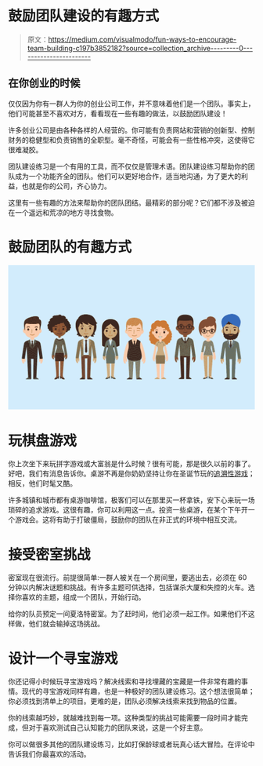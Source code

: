 # 鼓励团队建设的有趣方式

> 原文：<https://medium.com/visualmodo/fun-ways-to-encourage-team-building-c197b3852182?source=collection_archive---------0----------------------->

## 在你创业的时候

仅仅因为你有一群人为你的创业公司工作，并不意味着他们是一个团队。事实上，他们可能甚至不喜欢对方，看看现在一些有趣的做法，以鼓励团队建设！

许多创业公司是由各种各样的人经营的。你可能有负责网站和营销的创新型、控制财务的稳健型和负责销售的全职型。毫不奇怪，可能会有一些性格冲突，这使得它很难凝胶。

团队建设练习是一个有用的工具，而不仅仅是管理术语。团队建设练习帮助你的团队成为一个功能齐全的团队。他们可以更好地合作，适当地沟通，为了更大的利益，也就是你的公司，齐心协力。

这里有一些有趣的方法来帮助你的团队团结。最精彩的部分呢？它们都不涉及被迫在一个遥远和荒凉的地方寻找食物。

# 鼓励团队的有趣方式

![](img/fc1004f9eab4b7a38926d2a8f4f2d025.png)

# 玩棋盘游戏

你上次坐下来玩拼字游戏或大富翁是什么时候？很有可能，那是很久以前的事了。好吧，我们有消息告诉你。桌游不再是你奶奶坚持让你在圣诞节玩的[追溯性游戏](https://visualmodo.com/)；相反，他们时髦又酷。

许多城镇和城市都有桌游咖啡馆，极客们可以在那里买一杯拿铁，安下心来玩一场琐碎的追求游戏。这很有趣，你可以利用这一点。投资一些桌游，在某个下午开一个游戏会。这将有助于打破僵局，鼓励你的团队在非正式的环境中相互交流。

# 接受密室挑战

密室现在很流行。前提很简单:一群人被关在一个房间里，要逃出去，必须在 60 分钟以内解决谜题和挑战。有许多主题可供选择，包括谋杀大厦和失控的火车。选择你喜欢的主题，组成一个团队，开始行动。

给你的队员预定一间夏洛特密室。为了赶时间，他们必须一起工作。如果他们不这样做，他们就会输掉这场挑战。

# 设计一个寻宝游戏

你还记得小时候玩寻宝游戏吗？解决线索和寻找埋藏的宝藏是一件非常有趣的事情。现代的寻宝游戏同样有趣，也是一种极好的团队建设练习。这个想法很简单；你必须找到清单上的项目。更难的是，团队必须解决线索来找到物品的位置。

你的线索越巧妙，就越难找到每一项。这种类型的挑战可能需要一段时间才能完成，但对于喜欢测试自己认知能力的团队来说，这是一个好主意。

你可以做很多其他的团队建设练习，比如打保龄球或者玩真心话大冒险。在评论中告诉我们你最喜欢的活动。